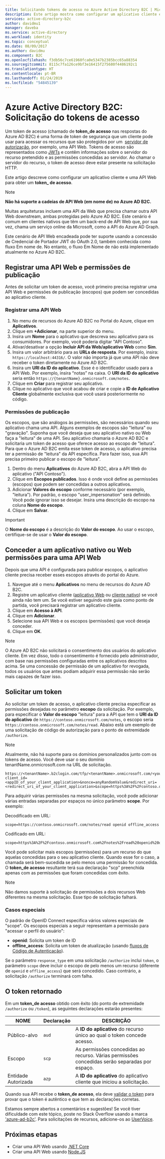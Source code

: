 ```yaml
---
title: Solicitando tokens de acesso no Azure Active Directory B2C | Microsoft Docs
description: Este artigo mostra como configurar um aplicativo cliente e adquirir um token de acesso.
services: active-directory-b2c
author: davidmu1
manager: daveba
ms.service: active-directory
ms.workload: identity
ms.topic: conceptual
ms.date: 08/09/2017
ms.author: davidmu
ms.component: B2C
ms.openlocfilehash: f3db56c7ce61960fca0e5347b2385bcc65a88354
ms.sourcegitcommit: 8115c7fa126ce9bf3e16415f275680f4486192c1
ms.translationtype: HT
ms.contentlocale: pt-BR
ms.lasthandoff: 01/24/2019
ms.locfileid: "54845139"
---
```

# <a name="azure-ad-b2c-requesting-access-tokens"></a>Azure Active Directory B2C: Solicitação do tokens de acesso

Um token de acesso (chamado de **token\_de acesso** nas respostas do Azure AD B2C) é uma forma de token de segurança que um cliente pode usar para acessar os recursos que são protegidos por um  [servidor de autorização](active-directory-b2c-reference-protocols.md), por exemplo, uma API Web. Tokens de acesso são representados como [JWTs](active-directory-b2c-reference-tokens.md) e contêm informações sobre o servidor do recurso pretendido e as permissões concedidas ao servidor. Ao chamar o servidor do recurso, o token de acesso deve estar presente na solicitação HTTP.

Este artigo descreve como configurar um aplicativo cliente e uma API Web para obter um **token\_ de acesso**.

> [!NOTE]
> **Não há suporte a cadeias de API Web (em nome de) no Azure AD B2C.**
>
> Muitas arquiteturas incluem uma API da Web que precisa chamar outra API Web downstream, ambas protegidas pelo Azure AD B2C. Este cenário é comum em clientes nativos que têm um back-end de API Web que, por sua vez, chama um serviço online da Microsoft, como a API do Azure AD Graph.
>
> Este cenário de API Web encadeada pode ter suporte usando a concessão de Credencial de Portador JWT do OAuth 2.0, também conhecida como fluxo Em nome de. No entanto, o fluxo Em Nome de não está implementado atualmente no Azure AD B2C.

## <a name="register-a-web-api-and-publish-permissions"></a>Registrar uma API Web e permissões de publicação

Antes de solicitar um token de acesso, você primeiro precisa registrar uma API Web e permissões de publicação (escopos) que podem ser concedidas ao aplicativo cliente.

### <a name="register-a-web-api"></a>Registrar uma API Web

1. No menu de recursos do Azure AD B2C no Portal do Azure, clique em **Aplicativos**.
2. Clique em **+Adicionar**, na parte superior do menu.
3. Insira um **Nome** para o aplicativo que descreva seu aplicativo para os consumidores. Por exemplo, você poderia digitar "API Contoso".
4. Ativar/desativar a opção **Incluir API da Web/aplicativo Web** como **Sim**.
5. Insira um valor arbitrário para as **URLs de resposta**. Por exemplo, insira: `https://localhost:44316/`. O valor não importa já que uma API não deve receber o token diretamente no Azure AD B2C.
6. Insira um **URI da ID do aplicativo**. Esse é o identificador usado para a API Web. Por exemplo, insira “notas” na caixa. O **URI da ID do aplicativo** seria então `https://{tenantName}.onmicrosoft.com/notes`.
7. Clique em **Criar** para registrar seu aplicativo.
8. Clique no aplicativo que você acabou de criar e copie a **ID de Aplicativo Cliente** globalmente exclusiva que você usará posteriormente no código.

### <a name="publishing-permissions"></a>Permissões de publicação

Os escopos, que são análogos às permissões, são necessários quando seu aplicativo chama uma API. Alguns exemplos de escopos são "leitura" ou "gravação". Suponha que você deseja que seu aplicativo nativo ou Web faça a "leitura" de uma API. Seu aplicativo chamaria o Azure AD B2C e solicitaria um token de acesso que oferece acesso ao escopo de "leitura". Para que o Azure AD B2C emita esse token de acesso, o aplicativo precisa ter a permissão de "leitura" da API específica. Para fazer isso, sua API precisa primeiro publicar o escopo de "leitura".

1. Dentro do menu **Aplicativos** do Azure AD B2C, abra a API Web do aplicativo ("API Contoso").
2. Clique em **Escopos publicados**. Isso é onde você define as permissões (escopos) que podem ser concedidas a outros aplicativos.
3. Adicionar **Valores do escopo** conforme necessário (por exemplo, "leitura"). Por padrão, o escopo "user_impersonation" será definido. Você pode ignorar isso se desejar. Insira uma descrição do escopo na coluna **Nome do escopo**.
4. Clique em **Salvar**.

> [!IMPORTANT]
> O **Nome do escopo** é a descrição do **Valor do escopo**. Ao usar o escopo, certifique-se de usar o **Valor do escopo**.

## <a name="grant-a-native-or-web-app-permissions-to-a-web-api"></a>Conceder a um aplicativo nativo ou Web permissões para uma API Web

Depois que uma API é configurada para publicar escopos, o aplicativo cliente precisa receber esses escopos através do portal do Azure.

1. Navegue até o menu **Aplicativos** no menu de recursos do Azure AD B2C.
2. Registre um aplicativo cliente ([aplicativo Web](active-directory-b2c-app-registration.md) ou [cliente nativo](active-directory-b2c-app-registration.md)) se você ainda não tem um. Se você estiver seguindo este guia como ponto de partida, você precisará registrar um aplicativo cliente.
3. Clique em **Acesso à API**.
4. Clique em **Adicionar**.
5. Selecione sua API Web e os escopos (permissões) que você deseja conceder.
6. Clique em **OK**.

> [!NOTE]
> O Azure AD B2C não solicitará o consentimento dos usuários do aplicativo cliente. Em vez disso, todo o consentimento é fornecido pelo administrador, com base nas permissões configuradas entre os aplicativos descritos acima. Se uma concessão de permissão de um aplicativo for revogada, todos os usuários que antes podiam adquirir essa permissão não serão mais capazes de fazer isso.

## <a name="requesting-a-token"></a>Solicitar um token

Ao solicitar um token de acesso, o aplicativo cliente precisa especificar as permissões desejadas no parâmetro **escopo** da solicitação. Por exemplo, para especificar o **Valor do escopo** "leitura" para a API que tem o **URI da ID do aplicativo** de `https://contoso.onmicrosoft.com/notes`, o escopo seria `https://contoso.onmicrosoft.com/notes/read`. Abaixo está um exemplo de uma solicitação de código de autorização para o ponto de extremidade `/authorize`.

> [!NOTE]
> Atualmente, não há suporte para os domínios personalizados junto com os tokens de acesso. Você deve usar o seu domínio tenantName.onmicrosoft.com na URL de solicitação.

```
https://<tenantName>.b2clogin.com/tfp/<tenantName>.onmicrosoft.com/<yourPolicyId>/oauth2/v2.0/authorize?client_id=<appID_of_your_client_application>&nonce=anyRandomValue&redirect_uri=<redirect_uri_of_your_client_application>&scope=https%3A%2F%2Fcontoso.onmicrosoft.com%2Fnotes%2Fread&response_type=code 
```

Para adquirir várias permissões na mesma solicitação, você pode adicionar várias entradas separadas por espaços no único parâmetro **scope**. Por exemplo: 

Decodificado em URL:

```
scope=https://contoso.onmicrosoft.com/notes/read openid offline_access
```

Codificado em URL:

```
scope=https%3A%2F%2Fcontoso.onmicrosoft.com%2Fnotes%2Fread%20openid%20offline_access
```

Você pode solicitar mais escopos (permissões) para um recurso do que aquelas concedidas para o seu aplicativo cliente. Quando esse for o caso, a chamada será bem-sucedida se pelo menos uma permissão for concedida. O **token\_de acesso** resultante terá sua declaração "scp" preenchida apenas com as permissões que foram concedidas com êxito.

> [!NOTE] 
> Não damos suporte à solicitação de permissões a dois recursos Web diferentes na mesma solicitação. Esse tipo de solicitação falhará.

### <a name="special-cases"></a>Casos especiais

O padrão de OpenID Connect especifica vários valores especiais de "scope". Os escopos especiais a seguir representam a permissão para "acessar o perfil do usuário":

* **openid**: Solicita um token de ID
* **offline\_access**: Solicita um token de atualização (usando [fluxos de Código de Autenticação](active-directory-b2c-reference-oauth-code.md)).

Se o parâmetro `response_type` em uma solicitação `/authorize` inclui `token`, o parâmetro `scope` deve incluir o escopo de pelo menos um recurso (diferente de `openid` e `offline_access`) que será concedido. Caso contrário, a solicitação `/authorize` terminará com falha.

## <a name="the-returned-token"></a>O token retornado

Em um **token\_de acesso** obtido com êxito (do ponto de extremidade `/authorize` ou `/token`), as seguintes declarações estarão presentes:

| NOME | Declaração | DESCRIÇÃO |
| --- | --- | --- |
|Público-alvo |`aud` |A **ID do aplicativo** do recurso único ao qual o token concede acesso. |
|Escopo |`scp` |As permissões concedidas ao recurso. Várias permissões concedidas serão separadas por espaço. |
|Entidade Autorizada |`azp` |A **ID do aplicativo** do aplicativo cliente que iniciou a solicitação. |

Quando sua API recebe o **token\_de acesso**, ela deve [validar o token](active-directory-b2c-reference-tokens.md) para provar que o token é autêntico e que tem as declarações corretas.

Estamos sempre abertos a comentários e sugestões! Se você tiver dificuldade com este tópico, poste no Stack Overflow usando a marca ['azure-ad-b2c'](https://stackoverflow.com/questions/tagged/azure-ad-b2c). Para solicitações de recursos, adicione-os ao [UserVoice](https://feedback.azure.com/forums/169401-azure-active-directory/category/160596-b2c).

## <a name="next-steps"></a>Próximas etapas

* Criar uma API Web usando [.NET Core](https://github.com/Azure-Samples/active-directory-b2c-dotnetcore-webapi)
* Criar uma API Web usando [Node.JS](https://github.com/Azure-Samples/active-directory-b2c-javascript-nodejs-webapi)
